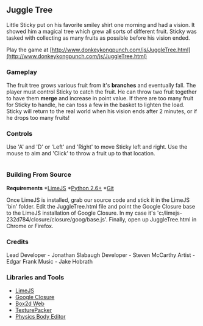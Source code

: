 ## Juggle Tree

Little Sticky put on his favorite smiley shirt one morning and had a vision. It showed him a magical tree which grew all sorts of different fruit. Sticky was tasked with collecting as many fruits as possible before his vision ended.

Play the game at [http://www.donkeykongpunch.com/js/JuggleTree.html](http://www.donkeykongpunch.com/js/JuggleTree.html)

### Gameplay

The fruit tree grows various fruit from it's **branches** and eventually fall. The player must control Sticky to catch the fruit. He can throw two fruit together to have them **merge** and increase in point value. If there are too many fruit for Sticky to handle, he can toss a few in the basket to lighten the load. Sticky will return to the real world when his vision ends after 2 minutes, or if he drops too many fruits!

### Controls

Use 'A' and 'D' or 'Left' and 'Right' to move Sticky left and right.
Use the mouse to aim and 'Click' to throw a fruit up to that location.



<img src="" style="border:0;">

### Building From Source
**Requirements**
*[LimeJS](http://www.limejs.com/)
*[Python 2.6+](http://www.python.org/)
*[Git](http://git-scm.com/download)

Once LimeJS is installed, grab our source code and stick it in the LimeJS 'bin' folder. Edit the JuggleTree.html file and point the Google Closure base to the LimeJS installation of Google Closure. In my case it's 'c:/limejs-232d784/closure/closure/goog/base.js'. Finally, open up JuggleTree.html in Chrome or Firefox.


### Credits
Lead Developer - Jonathan Slabaugh
Developer - Steven McCarthy
Artist - Edgar Frank
Music - Jake Hobrath

### Libraries and Tools
* [LimeJS](http://www.limejs.com/)
* [Google Closure](https://developers.google.com/closure/)
* [Box2d Web](http://code.google.com/p/box2dweb/)
* [TexturePacker](http://www.codeandweb.com/texturepacker)
* [Physics Body Editor](http://code.google.com/p/box2d-editor/)
